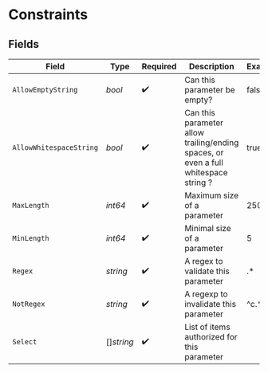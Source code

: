 # Constraints


## Fields

| Field                                                                               | Type                                                                                | Required                                                                            | Description                                                                         | Example                                                                             |
| ----------------------------------------------------------------------------------- | ----------------------------------------------------------------------------------- | ----------------------------------------------------------------------------------- | ----------------------------------------------------------------------------------- | ----------------------------------------------------------------------------------- |
| `AllowEmptyString`                                                                  | *bool*                                                                              | :heavy_check_mark:                                                                  | Can this parameter be empty?                                                        | false                                                                               |
| `AllowWhitespaceString`                                                             | *bool*                                                                              | :heavy_check_mark:                                                                  | Can this parameter allow trailing/ending spaces, or even a full whitespace string ? | true                                                                                |
| `MaxLength`                                                                         | *int64*                                                                             | :heavy_check_mark:                                                                  | Maximum size of a parameter                                                         | 250                                                                                 |
| `MinLength`                                                                         | *int64*                                                                             | :heavy_check_mark:                                                                  | Minimal size of a parameter                                                         | 5                                                                                   |
| `Regex`                                                                             | *string*                                                                            | :heavy_check_mark:                                                                  | A regex to validate this parameter                                                  | .*                                                                                  |
| `NotRegex`                                                                          | *string*                                                                            | :heavy_check_mark:                                                                  | A regexp to invalidate this parameter                                               | ^c.*                                                                                |
| `Select`                                                                            | []*string*                                                                          | :heavy_check_mark:                                                                  | List of items authorized for this parameter                                         |                                                                                     |